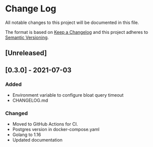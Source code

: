 # Change Log

All notable changes to this project will be documented in this file.

The format is based on [Keep a Changelog](http://keepachangelog.com/)
and this project adheres to [Semantic Versioning](http://semver.org/).

## [Unreleased]

## [0.3.0] - 2021-07-03

### Added

- Environment variable to configure bloat query timeout
- CHANGELOG.md

### Changed

- Moved to GitHub Actions for CI.
- Postgres version in docker-compose.yaml
- Golang to 1.16
- Updated documentation
